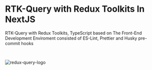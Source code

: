 # RTK-Query with Redux Toolkits In NextJS

RTK-Query with Redux Toolkits, TypeScript based on The Front-End Development Enviroment consisted of ES-Lint, Prettier and Husky pre-commit hooks

<br>

![redux-query-logo](https://github.com/BVBFD/rtk-query/assets/83178592/5b33f31b-bce6-475b-98d3-224368bce8d6)
